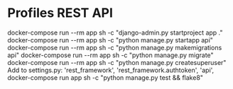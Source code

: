 # Profiles REST API

docker-compose run --rm app sh -c "django-admin.py startproject app ."
docker-compose run --rm app sh -c "python manage.py startapp api"
docker-compose run --rm app sh -c "python manage.py makemigrations api"
docker-compose run --rm app sh -c "python manage.py migrate"
docker-compose run --rm app sh -c "python manage.py createsuperuser"
Add to settings.py:
    'rest_framework',
    'rest_framework.authtoken',
    'api',
docker-compose run app sh -c "python manage.py test && flake8"